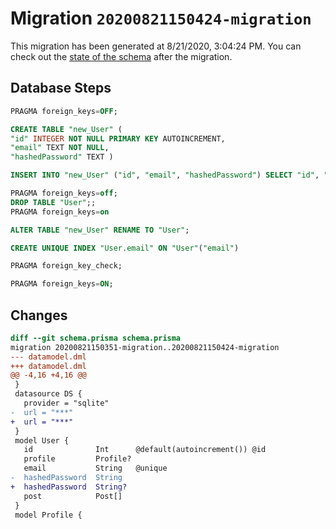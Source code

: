 # Migration `20200821150424-migration`

This migration has been generated at 8/21/2020, 3:04:24 PM.
You can check out the [state of the schema](./schema.prisma) after the migration.

## Database Steps

```sql
PRAGMA foreign_keys=OFF;

CREATE TABLE "new_User" (
"id" INTEGER NOT NULL PRIMARY KEY AUTOINCREMENT,
"email" TEXT NOT NULL,
"hashedPassword" TEXT )

INSERT INTO "new_User" ("id", "email", "hashedPassword") SELECT "id", "email", "hashedPassword" FROM "User"

PRAGMA foreign_keys=off;
DROP TABLE "User";;
PRAGMA foreign_keys=on

ALTER TABLE "new_User" RENAME TO "User";

CREATE UNIQUE INDEX "User.email" ON "User"("email")

PRAGMA foreign_key_check;

PRAGMA foreign_keys=ON;
```

## Changes

```diff
diff --git schema.prisma schema.prisma
migration 20200821150351-migration..20200821150424-migration
--- datamodel.dml
+++ datamodel.dml
@@ -4,16 +4,16 @@
 }
 datasource DS {
   provider = "sqlite"
-  url = "***"
+  url = "***"
 }
 model User {
   id              Int      @default(autoincrement()) @id
   profile         Profile?
   email           String   @unique
-  hashedPassword  String
+  hashedPassword  String?
   post            Post[]
 }
 model Profile {
```


